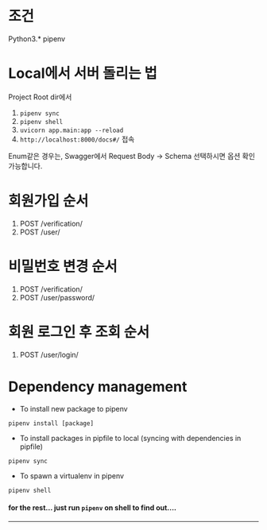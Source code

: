 # 조건
Python3.*
pipenv


# Local에서 서버 돌리는 법
Project Root dir에서
1. `pipenv sync`
2. `pipenv shell`
3. `uvicorn app.main:app --reload`
4. `http://localhost:8000/docs#/` 접속

Enum같은 경우는, Swagger에서 Request Body -> Schema 선택하시면 옵션 확인 가능합니다.


# 회원가입 순서
1. POST /verification/
2. POST /user/


# 비밀번호 변경 순서
1. POST /verification/
2. POST /user/password/


# 회원 로그인 후 조회 순서
1. POST /user/login/


# Dependency management

- To install new package to pipenv 

`pipenv install [package]`

- To install packages in pipfile to local (syncing with dependencies in pipfile)

`pipenv sync`

- To spawn a virtualenv in pipenv

`pipenv shell`

#### for the rest... just run `pipenv` on shell to find out.... 

---